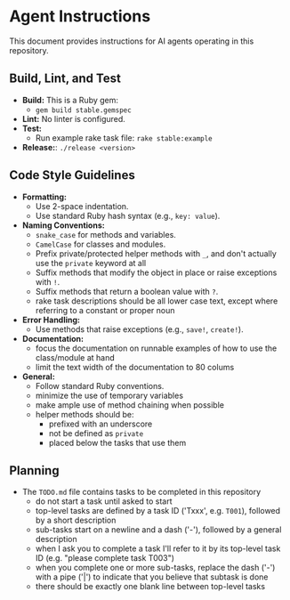 # Agent Instructions

This document provides instructions for AI agents operating in this repository.

## Build, Lint, and Test

- **Build:** This is a Ruby gem:
  - `gem build stable.gemspec`
- **Lint:** No linter is configured.
- **Test:**
  - Run example rake task file: `rake stable:example`
- **Release:**: `./release <version>`

## Code Style Guidelines

- **Formatting:**
  - Use 2-space indentation.
  - Use standard Ruby hash syntax (e.g., `key: value`).
- **Naming Conventions:**
  - `snake_case` for methods and variables.
  - `CamelCase` for classes and modules.
  - Prefix private/protected helper methods with `_`, and don't actually use the `private` keyword at all
  - Suffix methods that modify the object in place or raise exceptions with `!`.
  - Suffix methods that return a boolean value with `?`.
  - rake task descriptions should be all lower case text, except where referring to a constant or proper noun
- **Error Handling:**
  - Use methods that raise exceptions (e.g., `save!`, `create!`).
- **Documentation:**
  - focus the documentation on runnable examples of how to use the class/module at hand
  - limit the text width of the documentation to 80 colums
- **General:**
  - Follow standard Ruby conventions.
  - minimize the use of temporary variables
  - make ample use of method chaining when possible
  - helper methods should be:
    - prefixed with an underscore
    - not be defined as `private`
    - placed below the tasks that use them

## Planning

- The `TODO.md` file contains tasks to be completed in this repository
  - do not start a task until asked to start
  - top-level tasks are defined by a task ID ('Txxx', e.g. `T001`), followed by a short description
  - sub-tasks start on a newline and a dash ('-'), followed by a general description
  - when I ask you to complete a task I'll refer to it by its top-level task ID (e.g. "please complete task T003")
  - when you complete one or more sub-tasks, replace the dash ('-') with a pipe ('|') to indicate that you believe that subtask is done
  - there should be exactly one blank line between top-level tasks
